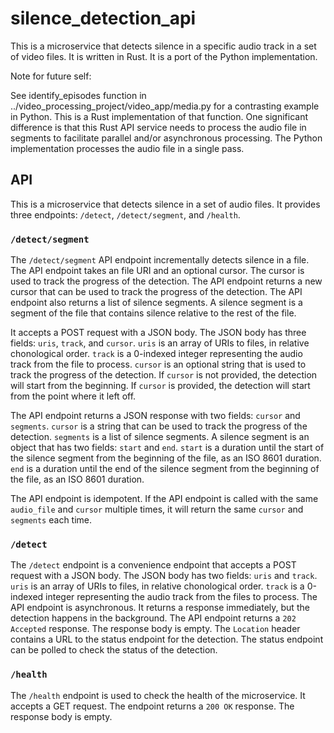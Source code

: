 # silence_detection_api

This is a microservice that detects silence in a specific audio track in a set of video files. It is written in Rust. It is a port of the Python implementation.

Note for future self:

See identify_episodes function in ../video_processing_project/video_app/media.py for a contrasting example in Python. This is a Rust implementation of that function. One significant difference is that this Rust API service needs to process the audio file in segments to facilitate parallel and/or asynchronous processing. The Python implementation processes the audio file in a single pass.

## API

This is a microservice that detects silence in a set of audio files. It provides three endpoints: `/detect`, `/detect/segment`, and `/health`.

### `/detect/segment`

The `/detect/segment` API endpoint incrementally detects silence in a file. The API endpoint takes an file URI and an optional cursor. The cursor is used to track the progress of the detection. The API endpoint returns a new cursor that can be used to track the progress of the detection. The API endpoint also returns a list of silence segments. A silence segment is a segment of the file that contains silence relative to the rest of the file.

It accepts a POST request with a JSON body. The JSON body has three fields: `uris`, `track`, and `cursor`. `uris` is an array of URIs to files, in relative chonological order. `track` is a 0-indexed integer representing the audio track from the file to process. `cursor` is an optional string that is used to track the progress of the detection. If `cursor` is not provided, the detection will start from the beginning. If `cursor` is provided, the detection will start from the point where it left off.

The API endpoint returns a JSON response with two fields: `cursor` and `segments`. `cursor` is a string that can be used to track the progress of the detection. `segments` is a list of silence segments. A silence segment is an object that has two fields: `start` and `end`. `start` is a duration until the start of the silence segment from the beginning of the file, as an ISO 8601 duration. `end` is a duration until the end of the silence segment from the beginning of the file, as an ISO 8601 duration.

The API endpoint is idempotent. If the API endpoint is called with the same `audio_file` and `cursor` multiple times, it will return the same `cursor` and `segments` each time.

### `/detect`

The `/detect` endpoint is a convenience endpoint that accepts a POST request with a JSON body. The JSON body has two fields: `uris` and `track`. `uris` is an array of URIs to files, in relative chonological order. `track` is a 0-indexed integer representing the audio track from the files to process. The API endpoint is asynchronous. It returns a response immediately, but the detection happens in the background. The API endpoint returns a `202 Accepted` response. The response body is empty. The `Location` header contains a URL to the status endpoint for the detection. The status endpoint can be polled to check the status of the detection.

### `/health`

The `/health` endpoint is used to check the health of the microservice. It accepts a GET request. The endpoint returns a `200 OK` response. The response body is empty.
